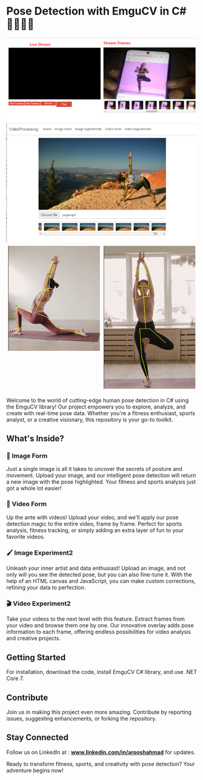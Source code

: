 # Pose Detection with EmguCV in C# 🏋️‍♂️🏀🎨

<!-- ![Project Demo](docs\result_images\result_6.png)
![Project Demo](docs\result_images\result_4.png) -->

<div>
<img src="docs\result_images\result_6.png" alt="Image 1" style="max-width: 100%;">
<img src="docs\result_images\result_4.png" alt="Image 1" style="max-width: 100%;">
</div>

<div style="display: flex; justify-content:center;">
    <div style="flex: 50%; padding: 5px; align-items: center;">
        <img src="docs\result_images\result_2.png" alt="Image 1" style="max-width: 100%;">
        <!-- <img src="docs\result_images\result_5.png" alt="Image 1" style="max-width: 100%;"> -->
    </div>
    <div style="flex: 50%; padding: 5px; align-items: center;">
        <img src="docs\result_images\result_1.png" alt="Image 2" style="max-width: 100%;">
    </div>
</div>

Welcome to the world of cutting-edge human pose detection in C# using the EmguCV library! Our project empowers you to explore, analyze, and create with real-time pose data. Whether you're a fitness enthusiast, sports analyst, or a creative visionary, this repository is your go-to toolkit.

## What's Inside?

### 📸 Image Form
Just a single image is all it takes to uncover the secrets of posture and movement. Upload your image, and our intelligent pose detection will return a new image with the pose highlighted. Your fitness and sports analysis just got a whole lot easier!

### 🎥 Video Form
Up the ante with videos! Upload your video, and we'll apply our pose detection magic to the entire video, frame by frame. Perfect for sports analysis, fitness tracking, or simply adding an extra layer of fun to your favorite videos.

### 🖌️ Image Experiment2
Unleash your inner artist and data enthusiast! Upload an image, and not only will you see the detected pose, but you can also fine-tune it. With the help of an HTML canvas and JavaScript, you can make custom corrections, refining your data to perfection.

### 🎬 Video Experiment2
Take your videos to the next level with this feature. Extract frames from your video and browse them one by one. Our innovative overlay adds pose information to each frame, offering endless possibilities for video analysis and creative projects.

## Getting Started

For installation, download the code, install EmguCV C# library, and use .NET Core 7.

## Contribute

Join us in making this project even more amazing. Contribute by reporting issues, suggesting enhancements, or forking the repository.

## Stay Connected

Follow us on LinkedIn at : **www.linkedin.com/in/arooshahmad** for updates.

Ready to transform fitness, sports, and creativity with pose detection? Your adventure begins now!


